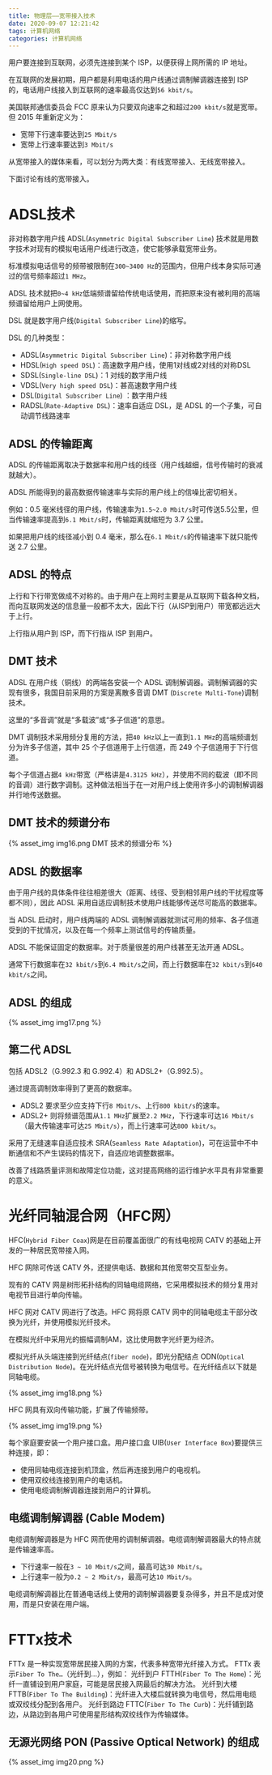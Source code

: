 ```yaml
---
title: 物理层——宽带接入技术
date: 2020-09-07 12:21:42
tags: 计算机网络
categories: 计算机网络
---
```



用户要连接到互联网，必须先连接到某个 ISP，以便获得上网所需的 IP 地址。

在互联网的发展初期，用户都是利用电话的用户线通过调制解调器连接到 ISP 的，电话用户线接入到互联网的速率最高仅达到`56 kbit/s`。

美国联邦通信委员会 FCC 原来认为只要双向速率之和超过`200 kbit/s`就是宽带。但 2015 年重新定义为：
* 宽带下行速率要达到`25 Mbit/s`
* 宽带上行速率要达到`3 Mbit/s`

从宽带接入的媒体来看，可以划分为两大类：有线宽带接入、无线宽带接入。

下面讨论有线的宽带接入。
# ADSL技术
非对称数字用户线 ADSL(`Asymmetric Digital Subscriber Line`) 技术就是用数字技术对现有的模拟电话用户线进行改造，使它能够承载宽带业务。

标准模拟电话信号的频带被限制在`300~3400 Hz`的范围内，但用户线本身实际可通过的信号频率超过`1 MHz`。

ADSL 技术就把`0~4 kHz`低端频谱留给传统电话使用，而把原来没有被利用的高端频谱留给用户上网使用。

DSL 就是数字用户线(`Digital Subscriber Line`)的缩写。

DSL 的几种类型：
* ADSL(`Asymmetric Digital Subscriber Line`)：非对称数字用户线
* HDSL(`High speed DSL`)：高速数字用户线，使用1对线或2对线的对称DSL
* SDSL(`Single-line DSL`)：1 对线的数字用户线
* VDSL(`Very high speed DSL`)：甚高速数字用户线
* DSL(`Digital Subscriber Line`) ：数字用户线
* RADSL(`Rate-Adaptive DSL`)：速率自适应 DSL，是 ADSL 的一个子集，可自动调节线路速率

## ADSL 的传输距离
ADSL 的传输距离取决于数据率和用户线的线径（用户线越细，信号传输时的衰减就越大）。

ADSL 所能得到的最高数据传输速率与实际的用户线上的信噪比密切相关。

例如：0.5 毫米线径的用户线，传输速率为`1.5~2.0 Mbit/s`时可传送5.5公里，但当传输速率提高到`6.1 Mbit/s`时，传输距离就缩短为 3.7 公里。

如果把用户线的线径减小到 0.4 毫米，那么在`6.1 Mbit/s`的传输速率下就只能传送 2.7 公里。
## ADSL 的特点
上行和下行带宽做成不对称的。由于用户在上网时主要是从互联网下载各种文档，而向互联网发送的信息量一般都不太大，因此下行（从ISP到用户）带宽都远远大于上行。

上行指从用户到 ISP，而下行指从 ISP 到用户。
## DMT 技术
ADSL 在用户线（铜线）的两端各安装一个 ADSL 调制解调器。调制解调器的实现有很多，我国目前采用的方案是离散多音调 DMT (`Discrete Multi-Tone`)调制技术。

这里的“多音调”就是“多载波”或“多子信道”的意思。

DMT 调制技术采用频分复用的方法，把`40 kHz`以上一直到`1.1 MHz`的高端频谱划分为许多子信道，其中 25 个子信道用于上行信道，而 249 个子信道用于下行信道。

每个子信道占据`4 kHz`带宽（严格讲是`4.3125 kHz`），并使用不同的载波（即不同的音调）进行数字调制。这种做法相当于在一对用户线上使用许多小的调制解调器并行地传送数据。
## DMT 技术的频谱分布

{% asset_img img16.png DMT 技术的频谱分布 %}

## ADSL 的数据率
由于用户线的具体条件往往相差很大（距离、线径、受到相邻用户线的干扰程度等都不同），因此 ADSL 采用自适应调制技术使用户线能够传送尽可能高的数据率。

当 ADSL 启动时，用户线两端的 ADSL 调制解调器就测试可用的频率、各子信道受到的干扰情况，以及在每一个频率上测试信号的传输质量。

ADSL 不能保证固定的数据率。对于质量很差的用户线甚至无法开通 ADSL。

通常下行数据率在`32 kbit/s`到`6.4 Mbit/s`之间，而上行数据率在`32 kbit/s`到`640 kbit/s`之间。
## ADSL 的组成

{% asset_img img17.png %}

## 第二代 ADSL 
包括 ADSL2（G.992.3 和 G.992.4）和 ADSL2+（G.992.5）。

通过提高调制效率得到了更高的数据率。
* ADSL2 要求至少应支持下行`8 Mbit/s`、上行`800 kbit/s`的速率。
* ADSL2+ 则将频谱范围从`1.1 MHz`扩展至`2.2 MHz`，下行速率可达`16 Mbit/s`（最大传输速率可达`25 Mbit/s`），而上行速率可达`800 kbit/s`。

采用了无缝速率自适应技术 SRA(`Seamless Rate Adaptation`)，可在运营中不中断通信和不产生误码的情况下，自适应地调整数据率。

改善了线路质量评测和故障定位功能，这对提高网络的运行维护水平具有非常重要的意义。
# 光纤同轴混合网（HFC网）
HFC(`Hybrid Fiber Coax`)网是在目前覆盖面很广的有线电视网 CATV 的基础上开发的一种居民宽带接入网。

HFC 网除可传送 CATV 外，还提供电话、数据和其他宽带交互型业务。

现有的 CATV 网是树形拓扑结构的同轴电缆网络，它采用模拟技术的频分复用对电视节目进行单向传输。

HFC 网对 CATV 网进行了改造。HFC 网将原 CATV 网中的同轴电缆主干部分改换为光纤，并使用模拟光纤技术。

在模拟光纤中采用光的振幅调制AM，这比使用数字光纤更为经济。

模拟光纤从头端连接到光纤结点(`fiber node`)，即光分配结点 ODN(`Optical Distribution Node`)。在光纤结点光信号被转换为电信号。在光纤结点以下就是同轴电缆。

{% asset_img img18.png %}

HFC 网具有双向传输功能，扩展了传输频带。

{% asset_img img19.png %}

每个家庭要安装一个用户接口盒。用户接口盒 UIB(`User Interface Box`)要提供三种连接，即：
* 使用同轴电缆连接到机顶盒，然后再连接到用户的电视机。
* 使用双绞线连接到用户的电话机。
* 使用电缆调制解调器连接到用户的计算机。

## 电缆调制解调器 (Cable Modem) 
电缆调制解调器是为 HFC 网而使用的调制解调器。电缆调制解调器最大的特点就是传输速率高。
* 下行速率一般在`3 ~ 10 Mbit/s`之间，最高可达`30 Mbit/s`。
* 上行速率一般为`0.2 ~ 2 Mbit/s`，最高可达`10 Mbit/s`。

电缆调制解调器比在普通电话线上使用的调制解调器要复杂得多，并且不是成对使用，而是只安装在用户端。 
# FTTx技术
FTTx 是一种实现宽带居民接入网的方案，代表多种宽带光纤接入方式。
FTTx 表示`Fiber To The…`（光纤到…），例如：
光纤到户 FTTH(`Fiber To The Home`)：光纤一直铺设到用户家庭，可能是居民接入网最后的解决方法。
光纤到大楼 FTTB(`Fiber To The Building`)：光纤进入大楼后就转换为电信号，然后用电缆或双绞线分配到各用户。
光纤到路边 FTTC(`Fiber To The Curb`)：光纤铺到路边，从路边到各用户可使用星形结构双绞线作为传输媒体。
## 无源光网络 PON (Passive Optical Network) 的组成

{% asset_img img20.png %}
